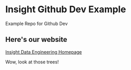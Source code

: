 # Insight Github Dev Example
Example Repo for Github Dev

## Here's our website
[Insight Data Engineering Homepage](http://www.insightdataengineering.com)

Wow, look at those trees!
